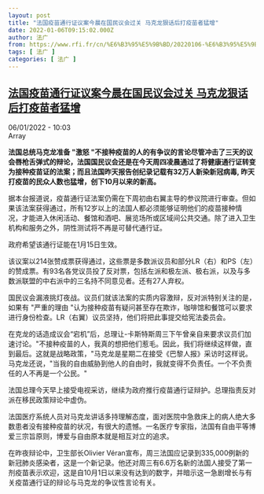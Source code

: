 ```yaml
---
layout: post
title: "法国疫苗通行证议案今晨在国民议会过关 马克龙狠话后打疫苗者猛增"
date: 2022-01-06T09:15:02.000Z
author: 法广
from: https://www.rfi.fr/cn/%E6%B3%95%E5%9B%BD/20220106-%E6%B3%95%E5%9B%BD%E7%96%AB%E8%8B%97%E9%80%9A%E8%A1%8C%E8%AF%81%E8%AE%AE%E6%A1%88%E4%BB%8A%E6%99%A8%E5%9C%A8%E5%9B%BD%E6%B0%91%E8%AE%AE%E4%BC%9A%E8%BF%87%E5%85%B3-%E9%A9%AC%E5%85%8B%E9%BE%99%E7%8B%A0%E8%AF%9D%E5%90%8E%E6%89%93%E7%96%AB%E8%8B%97%E8%80%85%E7%8C%9B%E5%A2%9E
tags: [ 法广 ]
categories: [ 法广 ]
---
```

<!--1641460502000-->
[法国疫苗通行证议案今晨在国民议会过关 马克龙狠话后打疫苗者猛增](https://www.rfi.fr/cn/%E6%B3%95%E5%9B%BD/20220106-%E6%B3%95%E5%9B%BD%E7%96%AB%E8%8B%97%E9%80%9A%E8%A1%8C%E8%AF%81%E8%AE%AE%E6%A1%88%E4%BB%8A%E6%99%A8%E5%9C%A8%E5%9B%BD%E6%B0%91%E8%AE%AE%E4%BC%9A%E8%BF%87%E5%85%B3-%E9%A9%AC%E5%85%8B%E9%BE%99%E7%8B%A0%E8%AF%9D%E5%90%8E%E6%89%93%E7%96%AB%E8%8B%97%E8%80%85%E7%8C%9B%E5%A2%9E)
------

<div>
<div>06/01/2022 - 10:03</div>Array<p><strong>                    法国总统马克龙准备 "激怒 "不接种疫苗的人的有争议的言论尽管冲击了三天的议会唇枪舌弹式的辩论，法国国民议会还是在今天周四凌晨通过了将健康通行证转变为接种疫苗证的法案；而且法国昨天报告创纪录记载有32万人新染新冠病毒, 昨天打疫苗的民众人数也猛增，创下10月以来的新高。                </strong></p><div >                    <p>据本台报道说，疫苗通行证法案仍需在下周初由右翼主导的参议院进行审查。但如果该法案获得通过，所有12岁以上的法国人都必须能够证明他们的疫苗接种情况，才能进入休闲活动、餐馆和酒吧、展览场所或区域间公共交通。除了进入卫生机构和服务之外，阴性测试将不再是可替代通行证。</p><p>政府希望该通行证能在1月15日生效。</p><p>该议案以214张赞成票获得通过，这些票是多数派议员和部分LR（右）和PS（左）的赞成票。有93名各党议员投了反对票，包括左派和极左派、极右派，以及与多数派联盟的中右派中的三名持不同意见者。还有27人弃权。</p><p>国民议会漏液挑灯夜战。议员们就该法案的实质内容激辩，反对派特别关注的是，如果有 "严重的理由 "认为接种疫苗有疑问甚至存在欺诈，咖啡馆和餐馆可以要求进行身份检查。LR（右翼）议员坚持，他们将把此事提交给宪法委员会。</p><p>在克龙的话造成议会“宕机”后，总理让-卡斯特斯周三下午曾亲自来要求议员们加速讨论。"不接种疫苗的人，我真的想把他们惹毛。因此，我们将继续这样做，直到最后。这就是战略政策，"马克龙是星期二在接受《巴黎人报》采访时这样说。马克龙还说，"当我的自由威胁到他人的自由时，我就变得不负责任。一个不负责任的人不再是一个公民。"</p><p>法国总理今天早上接受电视采访，继续为政府推行疫苗通行证辩护。总理指责反对派在移民政策辩论中虚伪。</p><p>法国医疗系统人员对马克龙讲话多持理解态度，面对医院中急救床上的病人绝大多数患者没有接种疫苗的状况，有很大的遗憾。一名医疗专家指，法国有自由平等博爱三宗旨原则，博爱与自由原本就是相互对立的追求。</p><p>在昨夜辩论中，卫生部长Olivier Véran宣布，周三法国应记录到335,000例新的新冠肺炎感染者，这是一个新记录。他还对周三有6.6万名新的法国人接受了第一剂疫苗表示欢迎，这是自10月1日以来没有达到的数字，并暗示这一急剧增长与有关疫苗通行证的辩论与马克龙的争议性言论有关。</p>                                            <div data-selfpromo-newsletter>    </div>    <div data-selfpromo-app>    </div>                </div>
</div>
